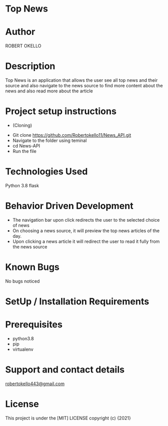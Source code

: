# Top News
# Author
ROBERT OKELLO

# Description
Top News is an application that allows the user see all top news and their source and also navigate to the news source to find more content about the news and also read more about the article

# Project setup instructions
 * (Cloning)

- Git clone https://github.com/Robertokello11/News_API.git
- Navigate to the folder using teminal
- cd News-API
 - Run the file

# Technologies Used
Python 3.8
flask

# Behavior Driven Development
- The navigation bar upon click redirects the user to the selected choice of news
- On choosing a news source, it will preview the top news articles of the day.
- Upon clicking a news article it will redirect the user to read it fully from the news source

# Known Bugs
No bugs noticed

# SetUp / Installation Requirements
# Prerequisites
* python3.8
* pip
* virtualenv

# Support and contact details
robertokello443@gmail.com

# License
This project is under the [MIT] LICENSE copyright (c) {2021}

